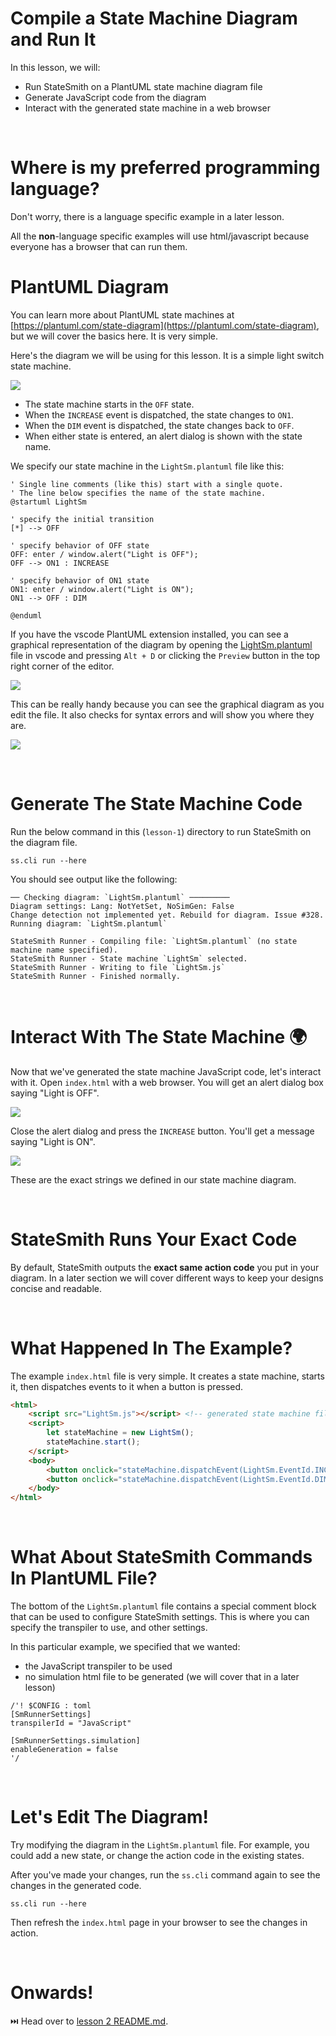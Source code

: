 # Compile a State Machine Diagram and Run It
In this lesson, we will:
* Run StateSmith on a PlantUML state machine diagram file
* Generate JavaScript code from the diagram
* Interact with the generated state machine in a web browser


<br>

# Where is my preferred programming language?
Don't worry, there is a language specific example in a later lesson.

All the **non**-language specific examples will use html/javascript because everyone has a browser that can run them.


# PlantUML Diagram
You can learn more about PlantUML state machines at [https://plantuml.com/state-diagram](https://plantuml.com/state-diagram), but we will cover the basics here. It is very simple.

Here's the diagram we will be using for this lesson. It is a simple light switch state machine.

![](docs/diagram.png)

* The state machine starts in the `OFF` state.
* When the `INCREASE` event is dispatched, the state changes to `ON1`.
* When the `DIM` event is dispatched, the state changes back to `OFF`.
* When either state is entered, an alert dialog is shown with the state name.

We specify our state machine in the `LightSm.plantuml` file like this:

```plantuml
' Single line comments (like this) start with a single quote.
' The line below specifies the name of the state machine.
@startuml LightSm

' specify the initial transition
[*] --> OFF

' specify behavior of OFF state
OFF: enter / window.alert("Light is OFF");
OFF --> ON1 : INCREASE

' specify behavior of ON1 state
ON1: enter / window.alert("Light is ON");
ON1 --> OFF : DIM

@enduml
```

If you have the vscode PlantUML extension installed, you can see a graphical representation of the diagram by opening the [LightSm.plantuml](./LightSm.plantuml) file in vscode and pressing `Alt + D` or clicking the `Preview` button in the top right corner of the editor.

![](docs/preview-button.png)

This can be really handy because you can see the graphical diagram as you edit the file. It also checks for syntax errors and will show you where they are.

![](docs/plantuml-preview.png)

<br>

# Generate The State Machine Code
Run the below command in this (`lesson-1`) directory to run StateSmith on the diagram file.
```
ss.cli run --here
```
You should see output like the following:
```
── Checking diagram: `LightSm.plantuml` ─────────
Diagram settings: Lang: NotYetSet, NoSimGen: False
Change detection not implemented yet. Rebuild for diagram. Issue #328.
Running diagram: `LightSm.plantuml`

StateSmith Runner - Compiling file: `LightSm.plantuml` (no state machine name specified).
StateSmith Runner - State machine `LightSm` selected.
StateSmith Runner - Writing to file `LightSm.js`
StateSmith Runner - Finished normally.
```


<br>

# Interact With The State Machine 🌍
Now that we've generated the state machine JavaScript code, let's interact with it.
Open `index.html` with a web browser. You will get an alert dialog box saying "Light is OFF".

![](docs/light-off-alert.png)

Close the alert dialog and press the `INCREASE` button. You'll get a message saying "Light is ON".

![](docs/light-on-alert.png)

These are the exact strings we defined in our state machine diagram.





<br>

# StateSmith Runs Your Exact Code
By default, StateSmith outputs the **exact same action code** you put in your diagram. In a later section we will cover different ways to keep your designs concise and readable.





<br>

# What Happened In The Example?
The example `index.html` file is very simple. It creates a state machine, starts it, then dispatches events to it when a button is pressed.

```html
<html>
    <script src="LightSm.js"></script> <!-- generated state machine file -->
    <script>
        let stateMachine = new LightSm();
        stateMachine.start();
    </script>
    <body>
        <button onclick="stateMachine.dispatchEvent(LightSm.EventId.INCREASE)">INCREASE</button>
        <button onclick="stateMachine.dispatchEvent(LightSm.EventId.DIM)">DIM</button>
    </body>
</html>
```





<br>

# What About StateSmith Commands In PlantUML File?
The bottom of the `LightSm.plantuml` file contains a special comment block that can be used to configure StateSmith settings. This is where you can specify the transpiler to use, and other settings.

In this particular example, we specified that we wanted:
* the JavaScript transpiler to be used
* no simulation html file to be generated (we will cover that in a later lesson)

```plantuml
/'! $CONFIG : toml
[SmRunnerSettings]
transpilerId = "JavaScript"

[SmRunnerSettings.simulation]
enableGeneration = false
'/
```

<br>

# Let's Edit The Diagram!
Try modifying the diagram in the `LightSm.plantuml` file. For example, you could add a new state, or change the action code in the existing states.

After you've made your changes, run the `ss.cli` command again to see the changes in the generated code.

```
ss.cli run --here
```

Then refresh the `index.html` page in your browser to see the changes in action.

<br>

# Onwards!
⏭️ Head over to [lesson 2 README.md](../lesson-2/README.md).
